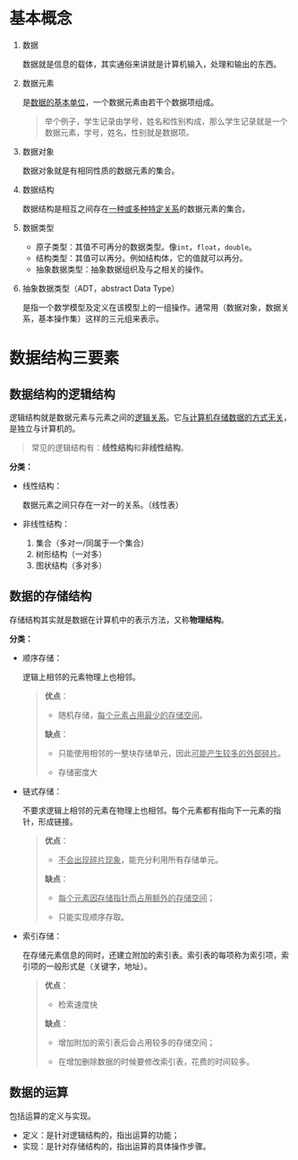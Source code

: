 # 基本概念

<!-- toc -->

1. 数据

   数据就是信息的载体，其实通俗来讲就是计算机输入，处理和输出的东西。

2. 数据元素

   是<u>数据的基本单位</u>，一个数据元素由若干个数据项组成。
   
   > 举个例子，学生记录由学号，姓名和性别构成，那么学生记录就是一个数据元素，学号，姓名，性别就是数据项。
   > 

3. 数据对象

   数据对象就是有相同性质的数据元素的集合。

4. 数据结构

   数据结构是相互之间存在<u>一种或多种特定关系</u>的数据元素的集合。

5. 数据类型

   * 原子类型：其值不可再分的数据类型。像`int`，`float`，`double`。
   * 结构类型：其值可以再分。例如结构体，它的值就可以再分。
   * 抽象数据类型：抽象数据组织及与之相关的操作。

6. 抽象数据类型（ADT，abstract Data Type）

   是指一个数学模型及定义在该模型上的一组操作。通常用（数据对象，数据关系，基本操作集）这样的三元组来表示。

# 数据结构三要素

## 数据结构的逻辑结构

逻辑结构就是数据元素与元素之间的<u>逻辑关系</u>。它<u>与计算机存储数据的方式无关</u>，是独立与计算机的。

> 常见的逻辑结构有：**线性结构**和**非线性结构**。

**分类：**

* 线性结构：

  数据元素之间只存在一对一的关系。（线性表）

* 非线性结构：

  1. 集合（多对一/同属于一个集合）
  2. 树形结构（一对多）
  3. 图状结构（多对多）

## 数据的存储结构

存储结构其实就是数据在计算机中的表示方法，又称**物理结构**。

**分类：**

* 顺序存储：

  逻辑上相邻的元素物理上也相邻。

  > **优点**：
  >
  > * 随机存储，<u>每个元素占用最少的存储空间</u>。
  >
  > **缺点**：
  >
  > * 只能使用相邻的一整块存储单元，因此<u>可能产生较多的外部碎片</u>。
  > 
  > * 存储密度大
  >


* 链式存储：

  不要求逻辑上相邻的元素在物理上也相邻。每个元素都有指向下一元素的指针，形成链接。

  > **优点**：
  >
  > * <u>不会出现碎片现象</u>，能充分利用所有存储单元。
  >
  > **缺点**：
  >
  > * <u>每个元素因存储指针而占用额外的存储空间</u>；
  >
  > * 只能实现顺序存取。
  > 

* 索引存储：

  在存储元素信息的同时，还建立附加的索引表。索引表的每项称为索引项，索引项的一般形式是（关键字，地址）。

  > **优点**：
  >
  > * 检索速度快
  >
  > **缺点**：
  >
  > * 增加附加的索引表后会占用较多的存储空间；
  > 
  > * 在增加删除数据的时候要修改索引表，花费的时间较多。
  > 

## 数据的运算

包括运算的定义与实现。

* 定义：是针对逻辑结构的，指出运算的功能；
* 实现：是针对存储结构的，指出运算的具体操作步骤。
